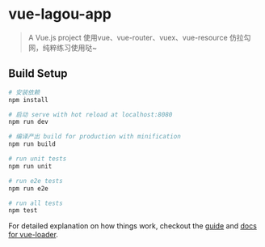 # vue-lagou-app

> A Vue.js project 使用vue、vue-router、vuex、vue-resource 仿拉勾网，纯粹练习使用哒~

## Build Setup

``` bash
# 安装依赖
npm install

# 启动 serve with hot reload at localhost:8080
npm run dev

# 编译产出 build for production with minification
npm run build

# run unit tests
npm run unit

# run e2e tests
npm run e2e

# run all tests
npm test
```

For detailed explanation on how things work, checkout the [guide](http://vuejs-templates.github.io/webpack/) and [docs for vue-loader](http://vuejs.github.io/vue-loader).
